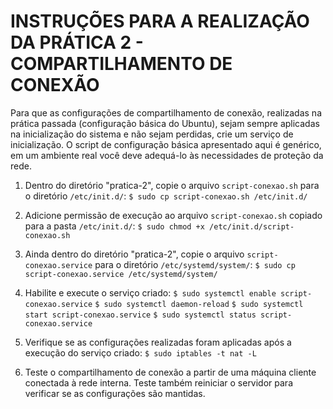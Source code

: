 # INSTRUÇÕES PARA A REALIZAÇÃO DA PRÁTICA 2 - COMPARTILHAMENTO DE CONEXÃO

Para que as configurações de compartilhamento de conexão, realizadas na prática passada (configuração básica do Ubuntu), sejam sempre aplicadas na inicialização do sistema e não sejam perdidas, crie um serviço de inicialização. O script de configuração básica apresentado aqui é genérico, em um ambiente real você deve adequá-lo às necessidades de proteção da rede.

1. Dentro do diretório "pratica-2", copie o arquivo `script-conexao.sh` para o diretório `/etc/init.d/`: `$ sudo cp script-conexao.sh /etc/init.d/`

2. Adicione permissão de execução ao arquivo `script-conexao.sh` copiado para a pasta `/etc/init.d/`: `$ sudo chmod +x /etc/init.d/script-conexao.sh`

3. Ainda dentro do diretório "pratica-2", copie o arquivo `script-conexao.service` para o diretório `/etc/systemd/system/`: `$ sudo cp script-conexao.service /etc/systemd/system/`

4. Habilite e execute o serviço criado:
  `$ sudo systemctl enable script-conexao.service`
  `$ sudo systemctl daemon-reload`
  `$ sudo systemctl start script-conexao.service`
  `$ sudo systemctl status script-conexao.service`

5. Verifique se as configurações realizadas foram aplicadas após a execução do serviço criado: `$ sudo iptables -t nat -L`

6. Teste o compartilhamento de conexão a partir de uma máquina cliente conectada à rede interna. Teste também reiniciar o servidor para verificar se as configurações são mantidas.
